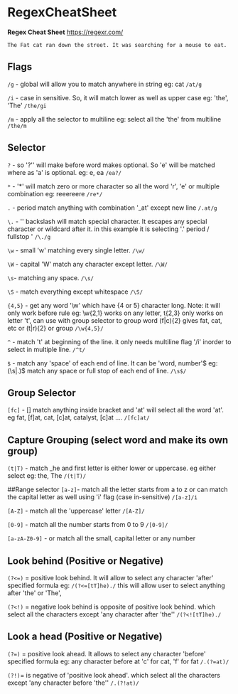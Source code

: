 # RegexCheatSheet

**Regex Cheat Sheet**
https://regexr.com/

`
The Fat cat ran down the street.
It was searching for a mouse to eat.
`

## Flags

`/g` - global will allow you to match anywhere in string  eg: cat  `/at/g`

`/i` - case in sensitive. So, it will match lower as well as upper case eg: 'the', 'The'  `/the/gi`

`/m` - apply all the selector to multiline eg: select all the 'the' from multiline `/the/m`

## Selector
`?` - so '?'' will make before word makes optional. So 'e' will be matched where as 'a' is optional. eg: e, ea `/ea?/`

`*` - '*' will match zero or more character so all the word 'r', 'e' or multiple combination eg: reeereere  `/re*/`

`.` - period match anything with combination '_at' except new line `/.at/g`

`\.` - '\' backslash will match special character. It escapes any special character or wildcard after it. in this example it is selecting '.' period / fullstop ' `/\./g`

`\w` - small 'w' matching every single letter. `/\w/`

`\W` - capital 'W' match any character except letter. `/\W/`

`\s`- matching any space. `/\s/`

`\S` - match everything except whitespace `/\S/`

`{4,5}` - get any word '\w' which have {4 or 5} character long. Note: it will only work before rule eg: \w{2,1} works on any letter, t{2,3} only works on letter 't', can use with group selector to group word (f|c){2} gives fat, cat, etc or (t|r){2} or group `/\w{4,5}/` 

`^` - match 't' at beginning of the line. it only needs multiline flag '/i' inorder to select in multiple line.  `/^t/`

`$` - match any 'space' of each end of line. It can be 'word, number'$ eg: (\s|\.)$ match any space or full stop of each end of line. `/\s$/`
## Group Selector
`[fc]` - [] match anything inside bracket and 'at' will select all the word 'at'. eg fat, [f]at, cat, [c]at, catalyst, [c]at .... `/[fc]at/`

## Capture Grouping (select word and make its own group)
`(t|T)` - match _he and first letter is either lower or uppercase. eg either select eg: the, The `/(t|T)/`

##Range selector
`[a-z]`- match all the letter starts from a to z or can match the capital letter as well using 'i' flag (case in-sensitive) `/[a-z]/i`

`[A-Z]` - match all the 'uppercase' letter `/[A-Z]/`

`[0-9]` - match all the number starts from 0 to 9 `/[0-9]/`

`[a-zA-Z0-9]` - or match all the small, capital letter or any number 

## Look behind (Positive or Negative)
`(?<=)` = positive look behind. It will allow to select any character 'after' specified formula eg: `/(?<=[tT]he)./` this will allow user to select anything after 'the' or 'The',

`(?<!)` = negative look behind is opposite of positive look behind. which select all the characters except 'any character after 'the'' `/(?<![tT]he)./`

## Look a head (Positive or Negative)
`(?=)` = positive look ahead. It allows to select any character 'before' specified formula eg: any character before at 'c' for cat, 'f' for fat `/.(?=at)/`

`(?!)`= is negative of 'positive look ahead'. which select all the characters except 'any character before 'the'' `/.(?!at)/`

